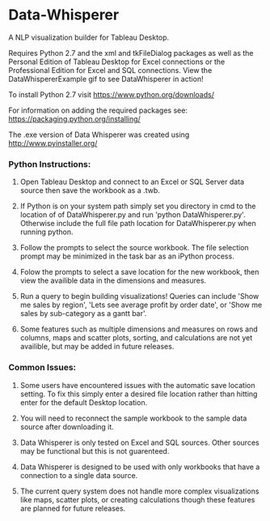 # Data-Whisperer
A NLP visualization builder for Tableau Desktop.

Requires Python 2.7 and the xml and tkFileDialog packages as well as the Personal Edition of Tableau Desktop for Excel connections or the Professional Edition for Excel and SQL connections. View the DataWhispererExample gif to see DataWhisperer in action!

To install Python 2.7 visit https://www.python.org/downloads/

For information on adding the required packages see: https://packaging.python.org/installing/

The .exe version of Data Whisperer was created using http://www.pyinstaller.org/

### Python Instructions:

1) Open Tableau Desktop and connect to an Excel or SQL Server data source then save the workbook as a .twb.

2) If Python is on your system path simply set you directory in cmd to the location of of DataWhisperer.py and run 'python DataWhisperer.py'. Otherwise include the full file path location for DataWhisperer.py when running python.

3) Follow the prompts to select the source workbook. The file selection prompt may be minimized in the task bar as an iPython process.

4) Folow the prompts to select a save location for the new workbook, then view the availible data in the dimensions and measures.

5) Run a query to begin building visualizations! Queries can include 'Show me sales by region', 'Lets see average profit by order date', or 'Show me sales by sub-category as a gantt bar'.

6) Some features such as multiple dimensions and measures on rows and columns, maps and scatter plots, sorting, and calculations are not yet availible, but may be added in future releases.

### Common Issues:

1) Some users have encountered issues with the automatic save location setting. To fix this simply enter a desired file location rather than hitting enter for the default Desktop location.

2) You will need to reconnect the sample workbook to the sample data source after downloading it.

3) Data Whisperer is only tested on Excel and SQL sources. Other sources may be functional but this is not guarenteed.

4) Data Whisperer is designed to be used with only workbooks that have a connection to a single data source.

5) The current query system does not handle more complex visualizations like maps, scatter plots, or creating calculations though these features are planned for future releases.

